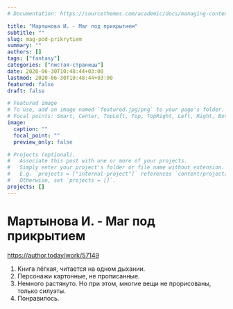 ```yaml
---
# Documentation: https://sourcethemes.com/academic/docs/managing-content/

title: "Мартынова И. - Маг под прикрытием"
subtitle: ""
slug: mag-pod-prikrytiem
summary: ""
authors: []
tags: ["fantasy"]
categories: ["листая-страницы"]
date: 2020-06-30T10:48:44+03:00
lastmod: 2020-06-30T10:48:44+03:00
featured: false
draft: false

# Featured image
# To use, add an image named `featured.jpg/png` to your page's folder.
# Focal points: Smart, Center, TopLeft, Top, TopRight, Left, Right, BottomLeft, Bottom, BottomRight.
image:
  caption: ""
  focal_point: ""
  preview_only: false

# Projects (optional).
#   Associate this post with one or more of your projects.
#   Simply enter your project's folder or file name without extension.
#   E.g. `projects = ["internal-project"]` references `content/project/deep-learning/index.md`.
#   Otherwise, set `projects = []`.
projects: []
---
```


# Мартынова И. - Маг под прикрытием

<https://author.today/work/57149>

<!--more-->

1. Книга лёгкая, читается на одном дыхании.
2. Персонажи картонные, не прописанные.
3. Немного растянуто. Но при этом, многие вещи не прорисованы, только силуэты.
4. Понравилось.
